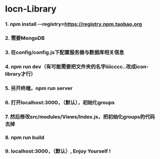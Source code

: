 # Iocn-Library

### 1. npm install --registry=https://registry.npm.taobao.org

### 2. 需要MongoDB

### 3. 在config/config.js下配置服务器与数据库相关信息

### 4. npm run dev（有可能需要把文件夹的名字iiiicccc..改成icon-library才行）

### 5. 另开终端，npm run server

### 6. 打开localhost:3000，（默认），初始化groups

### 7. 然后修改src/modules/Views/Index.js，把初始化groups的代码去掉

### 8. npm run build

### 9. localhost:3000，（默认）, Enjoy Yourself !